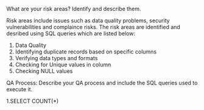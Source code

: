 What are your risk areas? Identify and describe them.

Risk areas include issues such as data quality problems, security vulnerabilities and complaince risks. The risk areas are identified and desribed using SQL queries which are listed below:
1. Data Quality
2. Identifying duplicate records based on specific columns
3. Verifying data types and formats
4. Checking for Unique values in column
5. Checking NULL values 

QA Process:
Describe your QA process and include the SQL queries used to execute it.

1.SELECT COUNT(*) 
